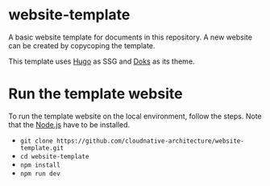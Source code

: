 # website-template

A basic website template for documents in this repository.
A new website can be created by copycoping the template.

This template uses [Hugo](https://gohugo.io/) as SSG and [Doks](https://getdoks.org/) as its theme.

# Run the template website

To run the template website on the local environment, follow the steps.
Note that the [Node.js](https://nodejs.org/en/download) have to be installed.

- `git clone https://github.com/cloudnative-architecture/website-template.git`
- `cd website-template`
- `npm install`
- `npm run dev`
